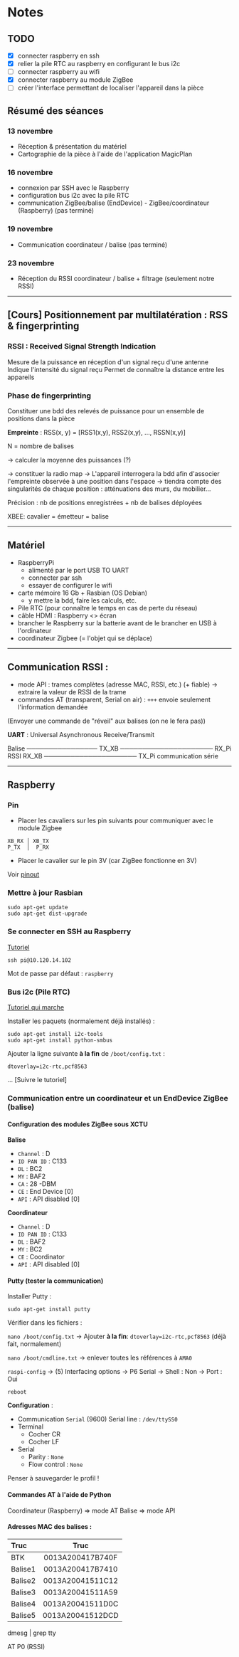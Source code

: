 # Notes

## TODO

- [X] connecter raspberry en ssh
- [X] relier la pile RTC au raspberry en configurant le bus i2c
- [ ] connecter raspberry au wifi
- [X] connecter raspberry au module ZigBee
- [ ] créer l'interface permettant de localiser l'appareil dans la pièce

## Résumé des séances

### 13 novembre

- Réception & présentation du matériel
- Cartographie de la pièce à l'aide de l'application MagicPlan

### 16 novembre

- connexion par SSH avec le Raspberry
- configuration bus i2c avec la pile RTC
- communication ZigBee/balise (EndDevice) - ZigBee/coordinateur (Raspberry) (pas terminé)

### 19 novembre

- Communication coordinateur / balise (pas terminé)

### 23 novembre

- Réception du RSSI coordinateur / balise + filtrage (seulement notre RSSI)

---

## [Cours] Positionnement par multilatération : RSS & fingerprinting

### RSSI : Received Signal Strength Indication

Mesure de la puissance en réception d'un signal reçu d'une antenne
Indique l'intensité du signal reçu
Permet de connaître la distance entre les appareils

### Phase de fingerprinting

Constituer une bdd des relevés de puissance pour un ensemble de positions dans la pièce

__Empreinte__ :
RSS(x, y) = [RSS1(x,y), RSS2(x,y), ..., RSSN(x,y)]

N = nombre de balises

-> calculer la moyenne des puissances (?)

-> constituer la radio map
-> L'appareil interrogera la bdd afin d'associer l'empreinte observée à une position dans l'espace
-> tiendra compte des singularités de chaque position : atténuations des murs, du mobilier...

Précision : nb de positions enregistrées + nb de balises déployées

XBEE: cavalier = émetteur = balise

---

## Matériel

- RaspberryPi
	- alimenté par le port USB TO UART
	- connecter par ssh
	- essayer de configurer le wifi
- carte mémoire 16 Gb + Rasbian (OS Debian)
	- y mettre la bdd, faire les calculs, etc.
- Pile RTC (pour connaître le temps en cas de perte du réseau)
- câble HDMI : Raspberry <> écran
- brancher le Raspberry sur la batterie avant de le brancher en USB à l'ordinateur
- coordinateur Zigbee (= l'objet qui se déplace)

---

## Communication RSSI :

- mode API : trames complètes (adresse MAC, RSSI, etc.) (+ fiable) -> extraire la valeur de RSSI de la trame
- commandes AT (transparent, Serial on air) : `+++` envoie seulement l'information demandée

(Envoyer une commande de "réveil" aux balises (on ne le fera pas))

__UART__ : Universal Asynchronous Receive/Transmit

Balise ──────────────── TX_XB ───────────────────── RX_Pi
             RSSI       RX_XB ───────────────────── TX_Pi
                               communication série

---

## Raspberry

### Pin

- Placer les cavaliers sur les pin suivants pour communiquer avec le module Zigbee

```
XB_RX │ XB_TX
P_TX  │  P_RX
```

- Placer le cavalier sur le pin 3V (car ZigBee fonctionne en 3V)

Voir [pinout](https://fr.pinout.xyz/#)


### Mettre à jour Rasbian

```
sudo apt-get update
sudo apt-get dist-upgrade
```

### Se connecter en SSH au Raspberry

[Tutoriel](https://the-raspberry.com/ssh-raspberry-pi)

```
ssh pi@10.120.14.102
```

Mot de passe par défaut : `raspberry`

### Bus i2c (Pile RTC)

[Tutoriel qui marche](https://learn.adafruit.com/adding-a-real-time-clock-to-raspberry-pi/set-rtc-time)

Installer les paquets (normalement déjà installés) :

```
sudo apt-get install i2c-tools
sudo apt-get install python-smbus
```

Ajouter la ligne suivante __à la fin__ de `/boot/config.txt` :

```
dtoverlay=i2c-rtc,pcf8563
```

... [Suivre le tutoriel]


### Communication entre un coordinateur et un EndDevice ZigBee (balise)

#### Configuration des modules ZigBee sous XCTU

__Balise__

- `Channel` : D
- `ID PAN ID` : C133
- `DL` : BC2
- `MY` : BAF2
- `CA` : 28 -DBM
- `CE` : End Device [0]
- `API` : API disabled [0]

__Coordinateur__

- `Channel` : D
- `ID PAN ID` : C133
- `DL` : BAF2
- `MY` : BC2
- `CE` : Coordinator
- `API` : API disabled [0]

#### Putty (tester la communication)

Installer Putty :

`sudo apt-get install putty`

Vérifier dans les fichiers :

`nano /boot/config.txt`
-> Ajouter __à la fin__: `dtoverlay=i2c-rtc,pcf8563` (déjà fait, normalement)

`nano /boot/cmdline.txt`
-> enlever toutes les références à `AMA0`

`raspi-config`
-> (5) Interfacing options
	-> P6 Serial
		-> Shell : Non
		-> Port : Oui

`reboot`

__Configuration__ :
- Communication
	`Serial` (9600)
	Serial line : `/dev/ttySS0`
- Terminal
	- Cocher CR
	- Cocher LF
- Serial
	- Parity : `None`
	- Flow control : `None`

Penser à sauvegarder le profil !

#### Commandes AT à l'aide de Python

Coordinateur (Raspberry) => mode AT
Balise => mode API

#### Adresses MAC des balises :

| Truc    |       Truc       |
|:--------|:----------------:|
| BTK     | 0013A200417B740F |
| Balise1 | 0013A200417B7410 |
| Balise2 | 0013A20041511C12 |
| Balise3 | 0013A20041511A59 |
| Balise4 | 0013A20041511D0C |
| Balise5 | 0013A20041512DCD |



dmesg | grep tty

AT P0 (RSSI)
